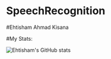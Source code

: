 # SpeechRecognition
#Ehtisham Ahmad Kisana






#My Stats:









![Ehtisham's GitHub stats](https://github-readme-stats.vercel.app/api?username=ehtisham-kisana&show_icons=true&theme=radical)
